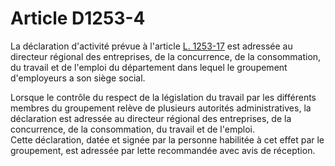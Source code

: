 # Article D1253-4

La déclaration d'activité prévue à l'article [L. 1253-17][1] est adressée au directeur régional des entreprises, de la concurrence, de la consommation, du travail et de l'emploi du département dans lequel le groupement d'employeurs a son siège social. 

Lorsque le contrôle du respect de la législation du travail par les différents membres du groupement relève de plusieurs autorités administratives, la déclaration est adressée au directeur régional des entreprises, de la concurrence, de la consommation, du travail et de l'emploi.   
Cette déclaration, datée et signée par la personne habilitée à cet effet par le groupement, est adressée par lette recommandée avec avis de réception.

 [1]: /affichCodeArticle.do?cidTexte=LEGITEXT000006072050&idArticle=LEGIARTI000006901352&dateTexte=&categorieLien=cid